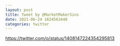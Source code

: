 ```yaml
--- 
layout: post 
title: Tweet by @MarketMakerSins 
date: 2021-06-24 1624563440 
categories: twitter 
--- 
```

https://twitter.com/o/status/1408147224354295813